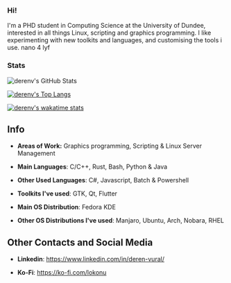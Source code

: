 ### Hi!

I'm a PHD student in Computing Science at the University of Dundee, interested in all things Linux, scripting and graphics programming. I like experimenting with new toolkits and languages, and customising the tools i use. nano 4 lyf

### Stats

![derenv's GitHub Stats](https://github-readme-stats.vercel.app/api?username=derenv&show_icons=true&include_all_commits=true&count_private=true&theme=solarized-dark)

[![derenv's Top Langs](https://github-readme-stats.vercel.app/api/top-langs/?username=derenv&langs_count=50&theme=solarized-dark&layout=compact)](https://github.com/anuraghazra/github-readme-stats)

[![derenv's wakatime stats](https://github-readme-stats.vercel.app/api/wakatime?username=lokonu&theme=solarized-dark)](https://github.com/anuraghazra/github-readme-stats)

<!--
https://github.com/anuraghazra/github-readme-stats
**derenv/derenv** is a ✨ _special_ ✨ repository because its `README.md` (this file) appears on your GitHub profile.
-->

## Info
* **Areas of Work:** Graphics programming, Scripting & Linux Server Management

* **Main Languages**: C/C++, Rust, Bash, Python & Java

* **Other Used Languages**: C#, Javascript, Batch & Powershell

* **Toolkits I've used**: GTK, Qt, Flutter

* **Main OS Distribution**: Fedora KDE

* **Other OS Distributions I've used**: Manjaro, Ubuntu, Arch, Nobara, RHEL

## Other Contacts and Social Media

* **Linkedin**: https://www.linkedin.com/in/deren-vural/

* **Ko-Fi**: https://ko-fi.com/lokonu

<!--
The above section is straight up taken from https://github.com/ItzSwirlz/ItzSwirlz/edit/main/README.md
-->
